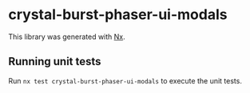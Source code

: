 # crystal-burst-phaser-ui-modals

This library was generated with [Nx](https://nx.dev).


## Running unit tests

Run `nx test crystal-burst-phaser-ui-modals` to execute the unit tests.

